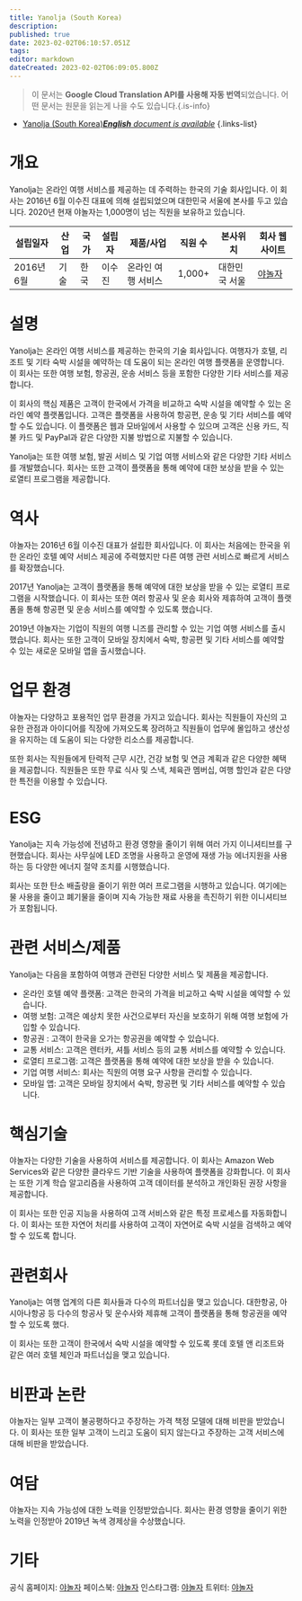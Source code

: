 ```yaml
---
title: Yanolja (South Korea)
description: 
published: true
date: 2023-02-02T06:10:57.051Z
tags: 
editor: markdown
dateCreated: 2023-02-02T06:09:05.800Z
---
```


> 이 문서는 **Google Cloud Translation API를 사용해 자동 번역**되었습니다.
어떤 문서는 원문을 읽는게 나을 수도 있습니다.{.is-info}



- [Yanolja (South Korea)***English** document is available*](/en/Knowledge-base/Dictionary/Company/yanolja-south-korea)
{.links-list}


# 개요

Yanolja는 온라인 여행 서비스를 제공하는 데 주력하는 한국의 기술 회사입니다. 이 회사는 2016년 6월 이수진 대표에 의해 설립되었으며 대한민국 서울에 본사를 두고 있습니다. 2020년 현재 야놀자는 1,000명이 넘는 직원을 보유하고 있습니다.

| 설립일자 | 산업 | 국가 | 설립자 | 제품/사업 | 직원 수 | 본사위치 | 회사 웹사이트 |
| ------------------ | ------- | ------- | ------- | ---------------- | ------------------ | ---------------------- | --------------- |
| 2016년 6월 | 기술 | 한국 | 이수진 | 온라인 여행 서비스 | 1,000+ | 대한민국 서울 | [야놀자](https://www.yanolja.com/) |

# 설명

Yanolja는 온라인 여행 서비스를 제공하는 한국의 기술 회사입니다. 여행자가 호텔, 리조트 및 기타 숙박 시설을 예약하는 데 도움이 되는 온라인 여행 플랫폼을 운영합니다. 이 회사는 또한 여행 보험, 항공권, 운송 서비스 등을 포함한 다양한 기타 서비스를 제공합니다.

이 회사의 핵심 제품은 고객이 한국에서 가격을 비교하고 숙박 시설을 예약할 수 있는 온라인 예약 플랫폼입니다. 고객은 플랫폼을 사용하여 항공편, 운송 및 기타 서비스를 예약할 수도 있습니다. 이 플랫폼은 웹과 모바일에서 사용할 수 있으며 고객은 신용 카드, 직불 카드 및 PayPal과 같은 다양한 지불 방법으로 지불할 수 있습니다.

Yanolja는 또한 여행 보험, 발권 서비스 및 기업 여행 서비스와 같은 다양한 기타 서비스를 개발했습니다. 회사는 또한 고객이 플랫폼을 통해 예약에 대한 보상을 받을 수 있는 로열티 프로그램을 제공합니다.

# 역사

야놀자는 2016년 6월 이수진 대표가 설립한 회사입니다. 이 회사는 처음에는 한국을 위한 온라인 호텔 예약 서비스 제공에 주력했지만 다른 여행 관련 서비스로 빠르게 서비스를 확장했습니다.

2017년 Yanolja는 고객이 플랫폼을 통해 예약에 대한 보상을 받을 수 있는 로열티 프로그램을 시작했습니다. 이 회사는 또한 여러 항공사 및 운송 회사와 제휴하여 고객이 플랫폼을 통해 항공편 및 운송 서비스를 예약할 수 있도록 했습니다.

2019년 야놀자는 기업이 직원의 여행 니즈를 관리할 수 있는 기업 여행 서비스를 출시했습니다. 회사는 또한 고객이 모바일 장치에서 숙박, 항공편 및 기타 서비스를 예약할 수 있는 새로운 모바일 앱을 출시했습니다.

# 업무 환경

야놀자는 다양하고 포용적인 업무 환경을 가지고 있습니다. 회사는 직원들이 자신의 고유한 관점과 아이디어를 직장에 가져오도록 장려하고 직원들이 업무에 몰입하고 생산성을 유지하는 데 도움이 되는 다양한 리소스를 제공합니다.

또한 회사는 직원들에게 탄력적 근무 시간, 건강 보험 및 연금 계획과 같은 다양한 혜택을 제공합니다. 직원들은 또한 무료 식사 및 스낵, 체육관 멤버십, 여행 할인과 같은 다양한 특전을 이용할 수 있습니다.

# ESG

Yanolja는 지속 가능성에 전념하고 환경 영향을 줄이기 위해 여러 가지 이니셔티브를 구현했습니다. 회사는 사무실에 LED 조명을 사용하고 운영에 재생 가능 에너지원을 사용하는 등 다양한 에너지 절약 조치를 시행했습니다.

회사는 또한 탄소 배출량을 줄이기 위한 여러 프로그램을 시행하고 있습니다. 여기에는 물 사용을 줄이고 폐기물을 줄이며 지속 가능한 재료 사용을 촉진하기 위한 이니셔티브가 포함됩니다.

# 관련 서비스/제품

Yanolja는 다음을 포함하여 여행과 관련된 다양한 서비스 및 제품을 제공합니다.

- 온라인 호텔 예약 플랫폼: 고객은 한국의 가격을 비교하고 숙박 시설을 예약할 수 있습니다.
- 여행 보험: 고객은 예상치 못한 사건으로부터 자신을 보호하기 위해 여행 보험에 가입할 수 있습니다.
- 항공권 : 고객이 한국을 오가는 항공권을 예약할 수 있습니다.
- 교통 서비스: 고객은 렌터카, 셔틀 서비스 등의 교통 서비스를 예약할 수 있습니다.
- 로열티 프로그램: 고객은 플랫폼을 통해 예약에 대한 보상을 받을 수 있습니다.
- 기업 여행 서비스: 회사는 직원의 여행 요구 사항을 관리할 수 있습니다.
- 모바일 앱: 고객은 모바일 장치에서 숙박, 항공편 및 기타 서비스를 예약할 수 있습니다.

# 핵심기술

야놀자는 다양한 기술을 사용하여 서비스를 제공합니다. 이 회사는 Amazon Web Services와 같은 다양한 클라우드 기반 기술을 사용하여 플랫폼을 강화합니다. 이 회사는 또한 기계 학습 알고리즘을 사용하여 고객 데이터를 분석하고 개인화된 권장 사항을 제공합니다.

이 회사는 또한 인공 지능을 사용하여 고객 서비스와 같은 특정 프로세스를 자동화합니다. 이 회사는 또한 자연어 처리를 사용하여 고객이 자연어로 숙박 시설을 검색하고 예약할 수 있도록 합니다.

# 관련회사

Yanolja는 여행 업계의 다른 회사들과 다수의 파트너십을 맺고 있습니다. 대한항공, 아시아나항공 등 다수의 항공사 및 운수사와 제휴해 고객이 플랫폼을 통해 항공권을 예약할 수 있도록 했다.

이 회사는 또한 고객이 한국에서 숙박 시설을 예약할 수 있도록 롯데 호텔 앤 리조트와 같은 여러 호텔 체인과 파트너십을 맺고 있습니다.

# 비판과 논란

야놀자는 일부 고객이 불공평하다고 주장하는 가격 책정 모델에 대해 비판을 받았습니다. 이 회사는 또한 일부 고객이 느리고 도움이 되지 않는다고 주장하는 고객 서비스에 대해 비판을 받았습니다.

# 여담

야놀자는 지속 가능성에 대한 노력을 인정받았습니다. 회사는 환경 영향을 줄이기 위한 노력을 인정받아 2019년 녹색 경제상을 수상했습니다.

# 기타

공식 홈페이지: [야놀자](https://www.yanolja.com/)
페이스북: [야놀자](https://www.facebook.com/yanolja/)
인스타그램: [야놀자](https://www.instagram.com/yanolja_official/)
트위터: [야놀자](https://twitter.com/yanolja_official)